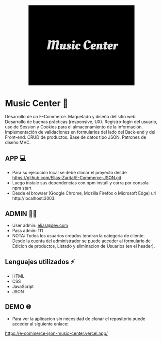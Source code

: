 
<p align="center">
   <a href="https://e-commerce-json-music-center.vercel.app/"><img src="https://github.com/Elias-Zurita/Elias-Zurita.github.io/blob/master/img/music%20center.jpg" style= "width: 350px"></a>
</p>

# Music Center :guitar:

Desarrollo de un E-Commerce.
Maquetado y diseño del sitio web.
Desarrollo de buenas prácticas (responsive, UX).
Registro-login del usuario, uso de Session y Cookies para el almacenamiento de la información.
Implementación de validaciones en formularios del lado del Back-end y del Front-end.
CRUD de productos.
Base de datos tipo JSON.
Patrones de diseño MVC.

## APP :computer:

- Para su ejecución local se debe clonar el proyecto desde https://github.com/Elias-Zurita/E-Commerce-JSON.git
- Luego instale sus dependencias con npm install y corra por consola npm start
- Desde el browser (Google Chrome, Mozilla Firefox o Microsoft Edge) url http://localhost:3003.

## ADMIN :man_mechanic:

- User admin: elias@dev.com
- Pass admin: 111
- NOTA: Todos los usuarios creados tendran la categoria de cliente. 
  Desde la cuenta del administrador se puede acceder al formulario de Edicion de productos, Listado  y eliminacion de Usuarios (en el header).

## Lenguajes utilizados :zap:
- HTML
- CSS
- JavaScript
- JSON

## DEMO :globe_with_meridians:
- Para ver la aplicacion sin necesidad de clonar el repositorio puede acceder al siguiente enlace: 

https://e-commerce-json-music-center.vercel.app/
